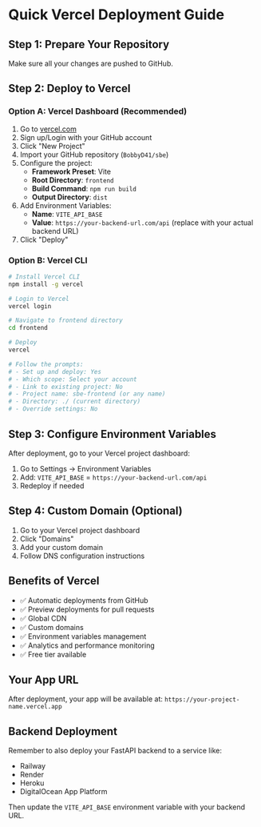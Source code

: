 # Quick Vercel Deployment Guide

## Step 1: Prepare Your Repository
Make sure all your changes are pushed to GitHub.

## Step 2: Deploy to Vercel

### Option A: Vercel Dashboard (Recommended)
1. Go to [vercel.com](https://vercel.com)
2. Sign up/Login with your GitHub account
3. Click "New Project"
4. Import your GitHub repository (`BobbyD41/sbe`)
5. Configure the project:
   - **Framework Preset**: Vite
   - **Root Directory**: `frontend`
   - **Build Command**: `npm run build`
   - **Output Directory**: `dist`
6. Add Environment Variables:
   - **Name**: `VITE_API_BASE`
   - **Value**: `https://your-backend-url.com/api` (replace with your actual backend URL)
7. Click "Deploy"

### Option B: Vercel CLI
```bash
# Install Vercel CLI
npm install -g vercel

# Login to Vercel
vercel login

# Navigate to frontend directory
cd frontend

# Deploy
vercel

# Follow the prompts:
# - Set up and deploy: Yes
# - Which scope: Select your account
# - Link to existing project: No
# - Project name: sbe-frontend (or any name)
# - Directory: ./ (current directory)
# - Override settings: No
```

## Step 3: Configure Environment Variables
After deployment, go to your Vercel project dashboard:
1. Go to Settings → Environment Variables
2. Add: `VITE_API_BASE` = `https://your-backend-url.com/api`
3. Redeploy if needed

## Step 4: Custom Domain (Optional)
1. Go to your Vercel project dashboard
2. Click "Domains"
3. Add your custom domain
4. Follow DNS configuration instructions

## Benefits of Vercel
- ✅ Automatic deployments from GitHub
- ✅ Preview deployments for pull requests
- ✅ Global CDN
- ✅ Custom domains
- ✅ Environment variables management
- ✅ Analytics and performance monitoring
- ✅ Free tier available

## Your App URL
After deployment, your app will be available at:
`https://your-project-name.vercel.app`

## Backend Deployment
Remember to also deploy your FastAPI backend to a service like:
- Railway
- Render
- Heroku
- DigitalOcean App Platform

Then update the `VITE_API_BASE` environment variable with your backend URL.
